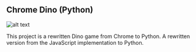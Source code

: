 ## Chrome Dino (Python)

![alt text](https://github.com/[username]/[reponame]/blob/[branch]/image.jpg?raw=true)

This project is a rewritten Dino game from Chrome to Python. A rewritten version from the JavaScript implementation to Python.
